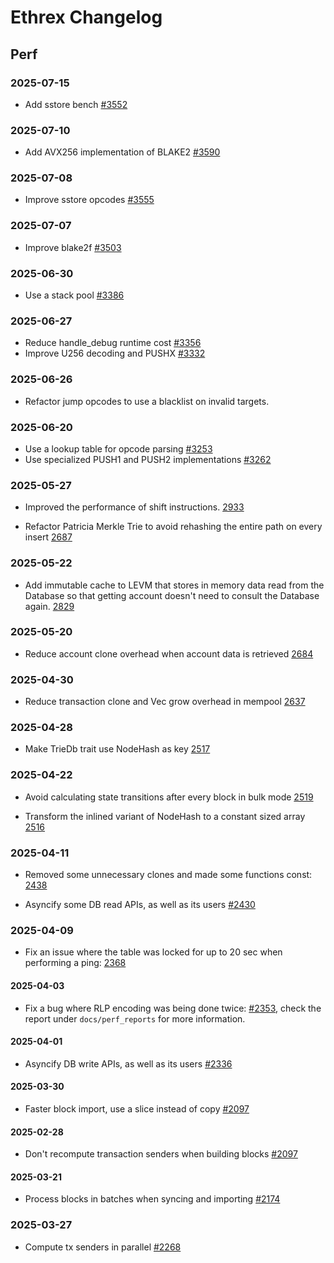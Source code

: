 # Ethrex Changelog

## Perf

### 2025-07-15

- Add sstore bench [#3552](https://github.com/lambdaclass/ethrex/pull/3552)

### 2025-07-10

- Add AVX256 implementation of BLAKE2 [#3590](https://github.com/lambdaclass/ethrex/pull/3590)

### 2025-07-08

- Improve sstore opcodes [#3555](https://github.com/lambdaclass/ethrex/pull/3555)

### 2025-07-07

- Improve blake2f [#3503](https://github.com/lambdaclass/ethrex/pull/3503)

### 2025-06-30

- Use a stack pool [#3386](https://github.com/lambdaclass/ethrex/pull/3386)

### 2025-06-27

- Reduce handle_debug runtime cost [#3356](https://github.com/lambdaclass/ethrex/pull/3356)
- Improve U256 decoding and PUSHX [#3332](https://github.com/lambdaclass/ethrex/pull/3332)

### 2025-06-26

- Refactor jump opcodes to use a blacklist on invalid targets.

### 2025-06-20

- Use a lookup table for opcode parsing [#3253](https://github.com/lambdaclass/ethrex/pull/3253)
- Use specialized PUSH1 and PUSH2 implementations [#3262](https://github.com/lambdaclass/ethrex/pull/3262)

### 2025-05-27

- Improved the performance of shift instructions. [2933](https://github.com/lambdaclass/ethrex/pull/2933)

- Refactor Patricia Merkle Trie to avoid rehashing the entire path on every insert [2687](https://github.com/lambdaclass/ethrex/pull/2687)

### 2025-05-22

- Add immutable cache to LEVM that stores in memory data read from the Database so that getting account doesn't need to consult the Database again. [2829](https://github.com/lambdaclass/ethrex/pull/2829)

### 2025-05-20

- Reduce account clone overhead when account data is retrieved [2684](https://github.com/lambdaclass/ethrex/pull/2684)

### 2025-04-30

- Reduce transaction clone and Vec grow overhead in mempool [2637](https://github.com/lambdaclass/ethrex/pull/2637)

### 2025-04-28

- Make TrieDb trait use NodeHash as key [2517](https://github.com/lambdaclass/ethrex/pull/2517)

### 2025-04-22

- Avoid calculating state transitions after every block in bulk mode [2519](https://github.com/lambdaclass/ethrex/pull/2519)

- Transform the inlined variant of NodeHash to a constant sized array [2516](https://github.com/lambdaclass/ethrex/pull/2516)

### 2025-04-11

- Removed some unnecessary clones and made some functions const: [2438](https://github.com/lambdaclass/ethrex/pull/2438)

- Asyncify some DB read APIs, as well as its users [#2430](https://github.com/lambdaclass/ethrex/pull/2430)

### 2025-04-09

- Fix an issue where the table was locked for up to 20 sec when performing a ping: [2368](https://github.com/lambdaclass/ethrex/pull/2368)

#### 2025-04-03

- Fix a bug where RLP encoding was being done twice: [#2353](https://github.com/lambdaclass/ethrex/pull/2353), check
  the report under `docs/perf_reports` for more information.

#### 2025-04-01

- Asyncify DB write APIs, as well as its users [#2336](https://github.com/lambdaclass/ethrex/pull/2336)

#### 2025-03-30

- Faster block import, use a slice instead of copy
  [#2097](https://github.com/lambdaclass/ethrex/pull/2097)

#### 2025-02-28

- Don't recompute transaction senders when building blocks [#2097](https://github.com/lambdaclass/ethrex/pull/2097)

#### 2025-03-21

- Process blocks in batches when syncing and importing [#2174](https://github.com/lambdaclass/ethrex/pull/2174)

### 2025-03-27

- Compute tx senders in parallel [#2268](https://github.com/lambdaclass/ethrex/pull/2268)
